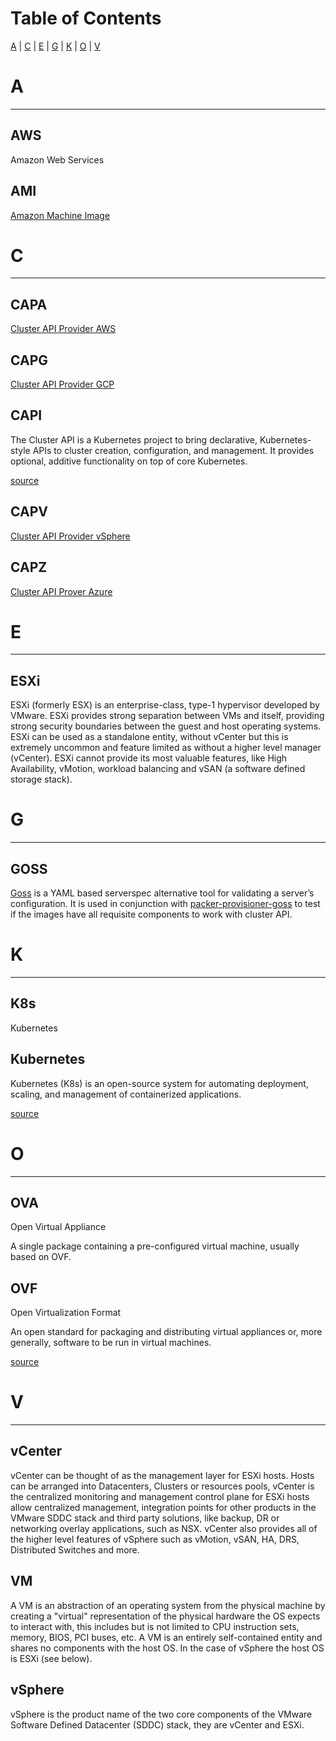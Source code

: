 # Table of Contents

[A](#a) | [C](#c) | [E](#e) | [G](#g) | [K](#k) | [O](#o) | [V](#v)

# A
---

## AWS

Amazon Web Services

## AMI

[Amazon Machine Image](https://docs.aws.amazon.com/AWSEC2/latest/UserGuide/AMIs.html)

# C
---

## CAPA

[Cluster API Provider AWS](https://github.com/kubernetes-sigs/cluster-api-provider-aws)

## CAPG

[Cluster API Provider GCP](https://github.com/kubernetes-sigs/cluster-api-provider-gcp)

## CAPI

The Cluster API is a Kubernetes project to bring declarative, Kubernetes-style APIs to cluster creation, configuration, and management. It provides optional, additive functionality on top of core Kubernetes.

[source](https://github.com/kubernetes-sigs/cluster-api)

## CAPV

[Cluster API Provider vSphere](https://github.com/kubernetes-sigs/cluster-api-provider-vsphere)

## CAPZ

[Cluster API Prover Azure](https://github.com/kubernetes-sigs/cluster-api-provider-azure)


# E
---

## ESXi

ESXi (formerly ESX) is an enterprise-class, type-1 hypervisor developed by VMware. ESXi provides strong separation between VMs and itself, providing strong security boundaries between the guest and host operating systems. ESXi can be used as a standalone entity, without vCenter but this is extremely uncommon and feature limited as without a higher level manager (vCenter). ESXi cannot provide its most valuable features, like High Availability, vMotion, workload balancing and vSAN (a software defined storage stack).

# G
---

## GOSS

[Goss](https://github.com/aelsabbahy/goss) is a YAML based serverspec alternative tool for validating a server’s configuration.  It is used in conjunction with [packer-provisioner-goss](https://github.com/YaleUniversity/packer-provisioner-goss/releases) to test if the images have all requisite components to work with cluster API.

# K
---

## K8s

Kubernetes

## Kubernetes

Kubernetes (K8s) is an open-source system for automating deployment, scaling, and management of containerized applications.

[source](https://kubernetes.io)

# O
---

## OVA

Open Virtual Appliance

A single package containing a pre-configured virtual machine, usually based on OVF.

## OVF

Open Virtualization Format

An open standard for packaging and distributing virtual appliances or, more generally, software to be run in virtual machines.

[source](https://en.wikipedia.org/wiki/Open_Virtualization_Format)

# V
---

## vCenter

vCenter can be thought of as the management layer for ESXi hosts. Hosts can be arranged into Datacenters, Clusters or resources pools, vCenter is the centralized monitoring and management control plane for ESXi hosts allow centralized management, integration points for other products in the VMware SDDC stack and third party solutions, like backup, DR or networking overlay applications, such as NSX. vCenter also provides all of the higher level features of vSphere such as vMotion, vSAN, HA, DRS, Distributed Switches and more.

## VM

A VM is an abstraction of an operating system from the physical machine by creating a "virtual" representation of the physical hardware the OS expects to interact with, this includes but is not limited to CPU instruction sets, memory, BIOS, PCI buses, etc. A VM is an entirely self-contained entity and shares no components with the host OS. In the case of vSphere the host OS is ESXi (see below).

## vSphere

vSphere is the product name of the two core components of the VMware Software Defined Datacenter (SDDC) stack, they are vCenter and ESXi.
